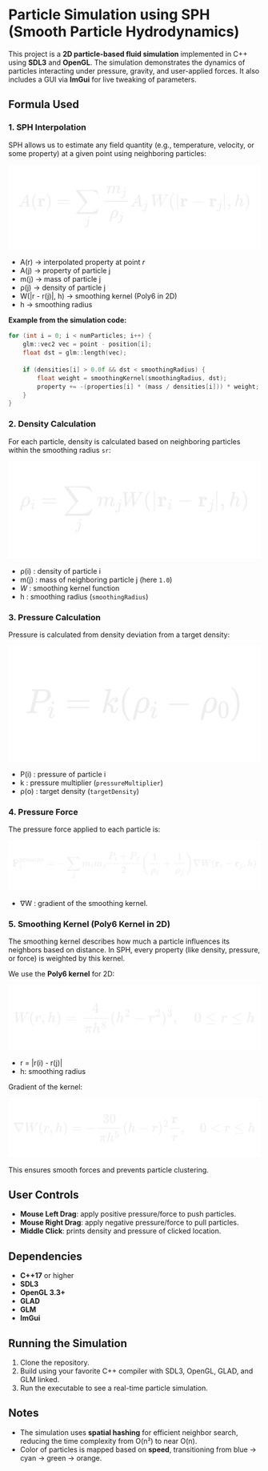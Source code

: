 # Particle Simulation using SPH (Smooth Particle Hydrodynamics)

This project is a **2D particle-based fluid simulation** implemented in C++ using **SDL3** and **OpenGL**. The simulation demonstrates the dynamics of particles interacting under pressure, gravity, and user-applied forces. It also includes a GUI via **ImGui** for live tweaking of parameters.

## Formula Used

### 1. SPH Interpolation

SPH allows us to estimate any field quantity (e.g., temperature, velocity, or some property) at a given point using neighboring particles:

![Interpolation Equation](images/interpolation.png)

- A(r) → interpolated property at point *r*
- A(j) → property of particle j
- m(j) → mass of particle j  
- ρ(j) → density of particle j
- W(|r - r(j)|, h) → smoothing kernel (Poly6 in 2D)  
- h → smoothing radius 

**Example from the simulation code:**

```cpp
for (int i = 0; i < numParticles; i++) {
    glm::vec2 vec = point - position[i];
    float dst = glm::length(vec);

    if (densities[i] > 0.0f && dst < smoothingRadius) {
        float weight = smoothingKernel(smoothingRadius, dst);
        property += -(properties[i] * (mass / densities[i])) * weight;
    }
} 
```

### 2. Density Calculation

For each particle, density is calculated based on neighboring particles within the smoothing radius `sr`:

![Density Calculation](images/Density.png)

- ρ(i) : density of particle i
- m(j) : mass of neighboring particle j (here `1.0`)  
- *W* : smoothing kernel function  
- h : smoothing radius (`smoothingRadius`)  


### 3. Pressure Calculation

Pressure is calculated from density deviation from a target density:

![Pressure](images/pressure.png)

- P(i) : pressure of particle i  
- k : pressure multiplier (`pressureMultiplier`)  
- ρ(o) : target density (`targetDensity`) 

### 4. Pressure Force

The pressure force applied to each particle is:

![Pressure Force](images/pForce.png)

- ∇W : gradient of the smoothing kernel.

### 5. Smoothing Kernel (Poly6 Kernel in 2D)

The smoothing kernel describes how much a particle influences its neighbors based on distance. In SPH, every property (like density, pressure, or force) is weighted by this kernel.

We use the **Poly6 kernel** for 2D:

![Kernel](images/kernel.png)

- r = |r(i) - r(j)|  
- h: smoothing radius  

Gradient of the kernel:

![Kernel Gradient](images/kernelG.png)

This ensures smooth forces and prevents particle clustering.

## User Controls

- **Mouse Left Drag**: apply positive pressure/force to push particles.  
- **Mouse Right Drag**: apply negative pressure/force to pull particles.  
- **Middle Click**: prints density and pressure of clicked location. 

## Dependencies

- **C++17** or higher  
- **SDL3**  
- **OpenGL 3.3+**  
- **GLAD**  
- **GLM**  
- **ImGui**  

## Running the Simulation

1. Clone the repository.
2. Build using your favorite C++ compiler with SDL3, OpenGL, GLAD, and GLM linked.
3. Run the executable to see a real-time particle simulation.


## Notes

- The simulation uses **spatial hashing** for efficient neighbor search, reducing the time complexity from O(n²) to near O(n).  
- Color of particles is mapped based on **speed**, transitioning from blue → cyan → green → orange.  